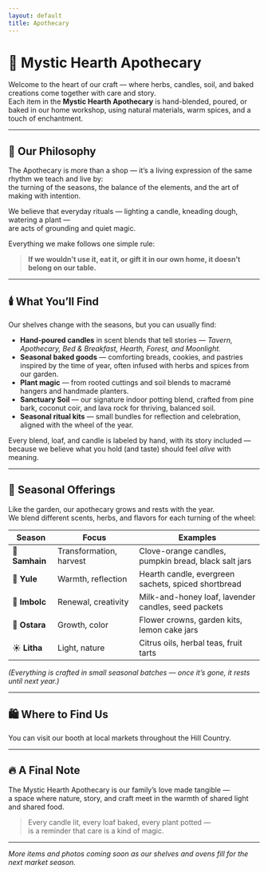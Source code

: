 ```yaml
---
layout: default
title: Apothecary
---
```


# 🧺 Mystic Hearth Apothecary  

Welcome to the heart of our craft — where herbs, candles, soil, and baked creations come together with care and story.  
Each item in the **Mystic Hearth Apothecary** is hand-blended, poured, or baked in our home workshop, using natural materials, warm spices, and a touch of enchantment.

---

## 🌿 Our Philosophy  

The Apothecary is more than a shop — it’s a living expression of the same rhythm we teach and live by:  
the turning of the seasons, the balance of the elements, and the art of making with intention.  

We believe that everyday rituals — lighting a candle, kneading dough, watering a plant —  
are acts of grounding and quiet magic.  

Everything we make follows one simple rule:  
> **If we wouldn’t use it, eat it, or gift it in our own home, it doesn’t belong on our table.**

---

## 🕯️ What You’ll Find  

Our shelves change with the seasons, but you can usually find:

- **Hand-poured candles** in scent blends that tell stories — *Tavern, Apothecary, Bed & Breakfast, Hearth, Forest, and Moonlight.*  
- **Seasonal baked goods** — comforting breads, cookies, and pastries inspired by the time of year, often infused with herbs and spices from our garden.  
- **Plant magic** — from rooted cuttings and soil blends to macramé hangers and handmade planters.  
- **Sanctuary Soil** — our signature indoor potting blend, crafted from pine bark, coconut coir, and lava rock for thriving, balanced soil.  
- **Seasonal ritual kits** — small bundles for reflection and celebration, aligned with the wheel of the year.

Every blend, loaf, and candle is labeled by hand, with its story included —  
because we believe what you hold (and taste) should feel *alive* with meaning.

---

## 🌸 Seasonal Offerings  

Like the garden, our apothecary grows and rests with the year.  
We blend different scents, herbs, and flavors for each turning of the wheel:

| Season | Focus | Examples |
|---------|--------|-----------|
| 🍂 **Samhain** | Transformation, harvest | Clove-orange candles, pumpkin bread, black salt jars |
| 🌲 **Yule** | Warmth, reflection | Hearth candle, evergreen sachets, spiced shortbread |
| 🌸 **Imbolc** | Renewal, creativity | Milk-and-honey loaf, lavender candles, seed packets |
| 🌷 **Ostara** | Growth, color | Flower crowns, garden kits, lemon cake jars |
| ☀️ **Litha** | Light, nature | Citrus oils, herbal teas, fruit tarts |

*(Everything is crafted in small seasonal batches — once it’s gone, it rests until next year.)*

---

## 🛍️ Where to Find Us  

You can visit our booth at local markets throughout the Hill Country.  

---

## 🔥 A Final Note  

The Mystic Hearth Apothecary is our family’s love made tangible —  
a space where nature, story, and craft meet in the warmth of shared light and shared food.  

> Every candle lit, every loaf baked, every plant potted —  
> is a reminder that care is a kind of magic.

---

*More items and photos coming soon as our shelves and ovens fill for the next market season.*
